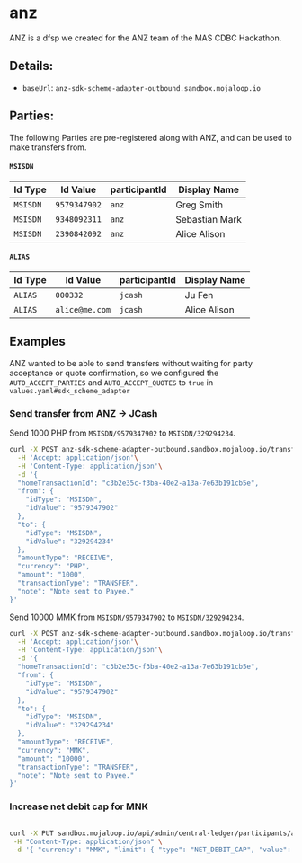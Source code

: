 # anz

ANZ is a dfsp we created for the ANZ team of the MAS CDBC Hackathon.

## Details:

- `baseUrl`: `anz-sdk-scheme-adapter-outbound.sandbox.mojaloop.io`

## Parties:

The following Parties are pre-registered along with ANZ, and can be used to make transfers from.

#### `MSISDN`
| Id Type | Id Value | participantId |Display Name |
| --- | --- | --- | --- |
| `MSISDN` | `9579347902`  | `anz`   | Greg Smith |
| `MSISDN` | `9348092311`  | `anz`   | Sebastian Mark |
| `MSISDN` | `2390842092`  | `anz`   | Alice Alison |

#### `ALIAS`

| Id Type | Id Value | participantId |Display Name |
| --- | --- | --- | --- |
| `ALIAS` | `000332`       | `jcash`   | Ju Fen |
| `ALIAS` | `alice@me.com` | `jcash`   | Alice Alison |


## Examples

ANZ wanted to be able to send transfers without waiting for party acceptance
or quote confirmation, so we configured the `AUTO_ACCEPT_PARTIES` and 
`AUTO_ACCEPT_QUOTES` to `true` in  `values.yaml#sdk_scheme_adapter`

### Send transfer from ANZ -> JCash

Send 1000 PHP from `MSISDN/9579347902` to `MSISDN/329294234`. 

```bash
curl -X POST anz-sdk-scheme-adapter-outbound.sandbox.mojaloop.io/transfers\
  -H 'Accept: application/json'\
  -H 'Content-Type: application/json'\
  -d '{
  "homeTransactionId": "c3b2e35c-f3ba-40e2-a13a-7e63b191cb5e",
  "from": {
    "idType": "MSISDN",
    "idValue": "9579347902"
  },
  "to": {
    "idType": "MSISDN",
    "idValue": "329294234"
  },
  "amountType": "RECEIVE",
  "currency": "PHP",
  "amount": "1000",
  "transactionType": "TRANSFER",
  "note": "Note sent to Payee."
}'
```

Send 10000 MMK from `MSISDN/9579347902` to `MSISDN/329294234`. 

```bash
curl -X POST anz-sdk-scheme-adapter-outbound.sandbox.mojaloop.io/transfers\
  -H 'Accept: application/json'\
  -H 'Content-Type: application/json'\
  -d '{
  "homeTransactionId": "c3b2e35c-f3ba-40e2-a13a-7e63b191cb5e",
  "from": {
    "idType": "MSISDN",
    "idValue": "9579347902"
  },
  "to": {
    "idType": "MSISDN",
    "idValue": "329294234"
  },
  "amountType": "RECEIVE",
  "currency": "MMK",
  "amount": "10000",
  "transactionType": "TRANSFER",
  "note": "Note sent to Payee."
}'
```


### Increase net debit cap for MNK

```bash

curl -X PUT sandbox.mojaloop.io/api/admin/central-ledger/participants/anz/limits\
 -H "Content-Type: application/json" \
 -d '{ "currency": "MMK", "limit": { "type": "NET_DEBIT_CAP", "value": 10000000000, "alarmPercentage": 10 }}'

```